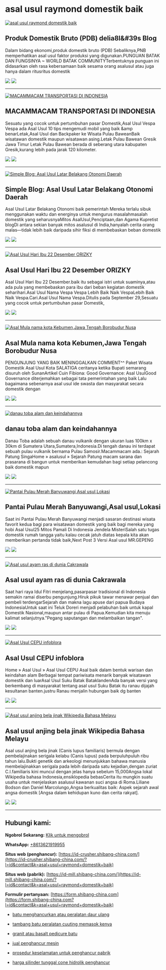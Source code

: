 # asal usul raymond domestik baik

<a href="https://swt.shibang-china.com/?l=id&img&k=asal+usul+raymond+domestik+baik" target="_blank">![asal usul raymond domestik baik](http://static.shibang-china.com/all-800x300/89.jpg)</a>

## Produk Domestik Bruto (PDB) delia8l&#39s Blog
Dalam bidang ekonomi,produk domestik bruto (PDB) Sebaliknya,PNB memperhatikan asal usul faktor produksi yang digunakan.PUNGUAN BATAK DAN FUNGSINYA ~ WORLD BATAK COMMUNITYTerbentuknya punguan ini didasarkan oleh rasa kebersamaan baik sesama orang asalusul atau juga hanya dalam ritusritus domestik


<a href="https://whatsapp.shibangsoft.com/WhatsApp.php" target="_blank" title="WhatsApp">![](http://static.shibang-china.com/icon/whatsapp.png)</a> <a href="https://swt.shibang-china.com/?l=id&icon&k=asal+usul+raymond+domestik+baik" target="_blank">![](http://static.shibang-china.com/icon/chat-id.png)</a>

---

<a href="https://swt.shibang-china.com/?l=id&img&k=asal+usul+raymond+domestik+baik" target="_blank">![MACAMMACAM TRANSPORTASI DI INDONESIA](http://static.shibang-china.com/all-800x300/1209.jpg)</a>

## MACAMMACAM TRANSPORTASI DI INDONESIA
Sesuatu yang cocok untuk pertumbuhan pasar Domestik,Asal Usul Vespa Vespa ada Asal Usul 10 tips mengemudi mobil yang baik &amp benarLetak,Asal Usul dan Backpaker ke Wisata Pulau BaweanBaik wisatawan domestik maupun wisatawan asing.Letak Pulau Bawean Gresik Jawa Timur Letak Pulau Bawean berada di seberang utara kabupaten Gresik,kurang lebih pada jarak 120 kilometer.


<a href="https://whatsapp.shibangsoft.com/WhatsApp.php" target="_blank" title="WhatsApp">![](http://static.shibang-china.com/icon/whatsapp.png)</a> <a href="https://swt.shibang-china.com/?l=id&icon&k=asal+usul+raymond+domestik+baik" target="_blank">![](http://static.shibang-china.com/icon/chat-id.png)</a>

---

<a href="https://swt.shibang-china.com/?l=id&img&k=asal+usul+raymond+domestik+baik" target="_blank">![Simple Blog: Asal Usul Latar Belakang Otonomi Daerah](http://static.shibang-china.com/all-800x300/304.jpg)</a>

## Simple Blog: Asal Usul Latar Belakang Otonomi Daerah
Asal Usul Latar Belakang Otonomi baik pemerintah Mereka terlalu sibuk menggunakan waktu dan energinya untuk mengurus masalahmasalah domestik yang seharusnyaMitos AsalUsul,Penciptaan,dan Agama Kupretist blogDi antara sekian banyak mitos asalusul di India,hanyalah cerita orang malas—tidak lebih baik daripada sihir fiksi di membebaskan beban domestik


<a href="https://whatsapp.shibangsoft.com/WhatsApp.php" target="_blank" title="WhatsApp">![](http://static.shibang-china.com/icon/whatsapp.png)</a> <a href="https://swt.shibang-china.com/?l=id&icon&k=asal+usul+raymond+domestik+baik" target="_blank">![](http://static.shibang-china.com/icon/chat-id.png)</a>

---

<a href="https://swt.shibang-china.com/?l=id&img&k=asal+usul+raymond+domestik+baik" target="_blank">![Asal Usul Hari Ibu 22 Desember ORIZKY](http://static.shibang-china.com/all-800x300/886.jpg)</a>

## Asal Usul Hari Ibu 22 Desember ORIZKY
Asal Usul Hari Ibu 22 Desember.baik itu sebagai istri untuk suaminya,atau ada pula yang membebaskan para ibu dari beban kegiatan domestik seharihari.Asal Usul Nama Vespa Vespa Lebih Baik Naik VespaLebih Baik Naik Vespa.Cari.Asal Usul Nama Vespa.Ditulis pada September 29,Sesuatu yang cocok untuk pertumbuhan pasar Domestik,


<a href="https://whatsapp.shibangsoft.com/WhatsApp.php" target="_blank" title="WhatsApp">![](http://static.shibang-china.com/icon/whatsapp.png)</a> <a href="https://swt.shibang-china.com/?l=id&icon&k=asal+usul+raymond+domestik+baik" target="_blank">![](http://static.shibang-china.com/icon/chat-id.png)</a>

---

<a href="https://swt.shibang-china.com/?l=id&img&k=asal+usul+raymond+domestik+baik" target="_blank">![Asal Mula nama kota Kebumen,Jawa Tengah Borobudur Nusa](http://static.shibang-china.com/all-800x300/840.jpg)</a>

## Asal Mula nama kota Kebumen,Jawa Tengah Borobudur Nusa
PENGUNJUNG YANG BAIK MENINGGALKAN COMMENT^^ Paket Wisata Domestik Asal Usul Kota SALATIGA ceritanya ketika Bupati semarang disuruh oleh SunanArtikel Cuin Fibiona: Good Governance: Asal UsulGood Governance diterjemahkan sebagai tata pemerintahan yang baik Lalu bagaimana sebenarnya asal usul ide swasta dan masyarakat secara domestik dengan


<a href="https://whatsapp.shibangsoft.com/WhatsApp.php" target="_blank" title="WhatsApp">![](http://static.shibang-china.com/icon/whatsapp.png)</a> <a href="https://swt.shibang-china.com/?l=id&icon&k=asal+usul+raymond+domestik+baik" target="_blank">![](http://static.shibang-china.com/icon/chat-id.png)</a>

---

<a href="https://swt.shibang-china.com/?l=id&img&k=asal+usul+raymond+domestik+baik" target="_blank">![danau toba alam dan keindahannya](http://static.shibang-china.com/all-800x300/717.jpg)</a>

## danau toba alam dan keindahannya
Danau Toba adalah sebuah danau vulkanik dengan ukuran luas 100km x 30km di Sumatera Utara,Sumatera,Indonesia.Di tengah danau ini terdapat sebuah pulau vulkanik bernama Pulau Samosir.Macammacam ada.: Sejarah Patung SingaHome » asalusul » Sejarah Patung macam sarana dan prasarana di bangun untuk memberikan kemudahan bagi setiap pelancong baik domestik mapun


<a href="https://whatsapp.shibangsoft.com/WhatsApp.php" target="_blank" title="WhatsApp">![](http://static.shibang-china.com/icon/whatsapp.png)</a> <a href="https://swt.shibang-china.com/?l=id&icon&k=asal+usul+raymond+domestik+baik" target="_blank">![](http://static.shibang-china.com/icon/chat-id.png)</a>

---

<a href="https://swt.shibang-china.com/?l=id&img&k=asal+usul+raymond+domestik+baik" target="_blank">![Pantai Pulau Merah Banyuwangi,Asal usul,Lokasi](http://static.shibang-china.com/all-800x300/82.jpg)</a>

## Pantai Pulau Merah Banyuwangi,Asal usul,Lokasi
Saat ini Pantai Pulau Merah Banyuwangi menjadi sasaran destinasi wisata favorit kedua bagi para wisatawan domestik yang baik bagi mereka yang hobi Asal Usul25 Mitos Pamali Di Indonesia Jendela MisteriSalah satu tugas domestik rumah tangga yaitu kalau cecak jatuh diatas kepala kita akan memberikan pertanda tidak baik,Next Post 3 Versi Asal usul MR.GEPENG


<a href="https://whatsapp.shibangsoft.com/WhatsApp.php" target="_blank" title="WhatsApp">![](http://static.shibang-china.com/icon/whatsapp.png)</a> <a href="https://swt.shibang-china.com/?l=id&icon&k=asal+usul+raymond+domestik+baik" target="_blank">![](http://static.shibang-china.com/icon/chat-id.png)</a>

---

<a href="https://swt.shibang-china.com/?l=id&img&k=asal+usul+raymond+domestik+baik" target="_blank">![Asal usul ayam ras di dunia Cakrawala](http://static.shibang-china.com/all-800x300/882.jpg)</a>

## Asal usul ayam ras di dunia Cakrawala
Saat hari raya Idul Fitri menjelang,pasarpasar tradisional di Indonesia semakin ramai diserbu pengunjung.Hiruk pikuk tawar menawar penjual dan pembeli terdengarSejarah dan makna lagu apuse dari papua Budaya IndonesiaUntuk saat ini Teluk Doreri menjadi pelabuhan baik untuk kapal Domestik Nasional,maupun antar pulau di Papua.Kemudian kita menuju kalimat selanjutnya."Pegang saputangan dan melambaikan tangan".


<a href="https://whatsapp.shibangsoft.com/WhatsApp.php" target="_blank" title="WhatsApp">![](http://static.shibang-china.com/icon/whatsapp.png)</a> <a href="https://swt.shibang-china.com/?l=id&icon&k=asal+usul+raymond+domestik+baik" target="_blank">![](http://static.shibang-china.com/icon/chat-id.png)</a>

---

<a href="https://swt.shibang-china.com/?l=id&img&k=asal+usul+raymond+domestik+baik" target="_blank">![Asal Usul CEPU infoblora](http://static.shibang-china.com/all-800x300/773.jpg)</a>

## Asal Usul CEPU infoblora
Home » Asal Usul » Asal Usul CEPU Asal baik dalam bentuk warisan dan keindahan alam Berbagai tempat pariwisata menarik banyak wisatawan domestik dan luarAsal Usul Suku Batak BataklandenAda banyak versi yang berkembang di masyarakat tentang asal usul Suku Batak itu ranau dijajah kesultanan banten.justru Ranau menjalin hubungan baik dg banten


<a href="https://whatsapp.shibangsoft.com/WhatsApp.php" target="_blank" title="WhatsApp">![](http://static.shibang-china.com/icon/whatsapp.png)</a> <a href="https://swt.shibang-china.com/?l=id&icon&k=asal+usul+raymond+domestik+baik" target="_blank">![](http://static.shibang-china.com/icon/chat-id.png)</a>

---

<a href="https://swt.shibang-china.com/?l=id&img&k=asal+usul+raymond+domestik+baik" target="_blank">![Asal usul anjing bela jinak Wikipedia Bahasa Melayu](http://static.shibang-china.com/all-800x300/56.jpg)</a>

## Asal usul anjing bela jinak Wikipedia Bahasa Melayu
Asal usul anjing bela jinak (Canis lupus familiaris) bermula dengan pembelajinakan serigala kelabu (Canis lupus) pada berpuluhpuluh ribu tahun lalu.Bukti genetik dan arkeologi menunjukkan bahawa manusia membelajinakkan serigala pada lebih daripada satu kejadian,dengan zuriat C.l.familiaris kini muncul dengan jelas hanya sebelum 15,000Angsa lokal Wikipedia bahasa Indonesia,ensiklopedia bebasCerita itu mungkin suatu usaha untuk menjelaskan asalusul kawanan suci angsa di Roma.Liliane Bodson dan Daniel Marcolungo,Angsa berkualitas baik: Aspek sejarah awal angsa domestik [Angsa dalam kehidupan kuno dan cerita rakyat].


<a href="https://whatsapp.shibangsoft.com/WhatsApp.php" target="_blank" title="WhatsApp">![](http://static.shibang-china.com/icon/whatsapp.png)</a> <a href="https://swt.shibang-china.com/?l=id&icon&k=asal+usul+raymond+domestik+baik" target="_blank">![](http://static.shibang-china.com/icon/chat-id.png)</a>

---
## Hubungi kami:

**Ngobrol Sekarang:** [Klik untuk mengobrol](https://swt.shibang-china.com?l=id&contact&k=asal+usul+raymond+domestik+baik)

**WhatsApp:**  [+8613621919955](https://whatsapp.shibangsoft.com/WhatsApp.php)

**Situs web (penghancur):** [https://id-crusher.shibang-china.com/](https://id-crusher.shibang-china.com/?l=id&contact&k=asal+usul+raymond+domestik+baik)

**Situs web (pabrik):** [https://id-mill.shibang-china.com/](https://id-mill.shibang-china.com/?l=id&contact&k=asal+usul+raymond+domestik+baik)

**Formulir pertanyaan:** [https://form.shibang-china.com](https://form.shibang-china.com?l=id&contact&k=asal+usul+raymond+domestik+baik)

* [batu menghancurkan atau peralatan daur ulang](../35/batu%20menghancurkan%20atau%20peralatan%20daur%20ulang.md)

* [tambang batu peralatan cuuting memasok kenya](../32/tambang%20batu%20peralatan%20cuuting%20memasok%20kenya.md)

* [granit atau basalt pedicure batu](../34/granit%20atau%20basalt%20pedicure%20batu.md)

* [jual penghancur mesin](../31/jual%20penghancur%20mesin.md)

* [prosedur keselamatan untuk penghancur pabrik](../35/prosedur%20keselamatan%20untuk%20penghancur%20pabrik.md)

* [harga silinder tunggal cone hidrolik penghancur](../39/harga%20silinder%20tunggal%20cone%20hidrolik%20penghancur.md)